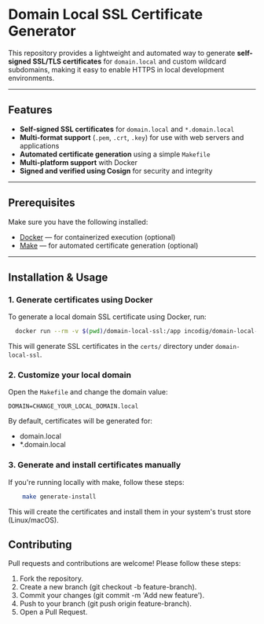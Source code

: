 # Domain Local SSL Certificate Generator

This repository provides a lightweight and automated way to generate **self-signed SSL/TLS certificates** for `domain.local` and custom wildcard subdomains, making it easy to enable HTTPS in local development environments.

---

## Features

-  **Self-signed SSL certificates** for `domain.local` and `*.domain.local`
-  **Multi-format support** (`.pem`, `.crt`, `.key`) for use with web servers and applications
-  **Automated certificate generation** using a simple `Makefile`
-  **Multi-platform support** with Docker
-  **Signed and verified using Cosign** for security and integrity

---

## Prerequisites

Make sure you have the following installed:

- [Docker](https://www.docker.com/) — for containerized execution (optional)
- [Make](https://www.gnu.org/software/make/) — for automated certificate generation (optional)

---

## Installation & Usage

### 1. Generate certificates using Docker

To generate a local domain SSL certificate using Docker, run:

```sh
  docker run --rm -v $(pwd)/domain-local-ssl:/app incodig/domain-local-ssl-cert-generator:latest
```
This will generate SSL certificates in the `certs/` directory under `domain-local-ssl`.


### **2. Customize your local domain**
Open the `Makefile` and change the domain value:

```
DOMAIN=CHANGE_YOUR_LOCAL_DOMAIN.local
```

By default, certificates will be generated for:

- domain.local
- *.domain.local

### **3. Generate and install certificates manually**
If you're running locally with make, follow these steps:

```sh
    make generate-install
```
This will create the certificates and install them in your system's trust store (Linux/macOS).

## Contributing
Pull requests and contributions are welcome! Please follow these steps:

1. Fork the repository.
2. Create a new branch (git checkout -b feature-branch).
3. Commit your changes (git commit -m 'Add new feature').
4. Push to your branch (git push origin feature-branch).
5. Open a Pull Request.
